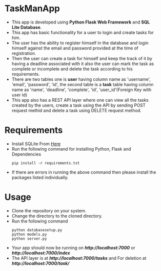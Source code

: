 # TaskManApp
* This app is developed using **Python Flask Web Framework** and **SQL Lite Database**.
* This app has basic functionality for a user to login and create tasks for him.
* The user has the ability to register himself in the database and login himself against the email and password provided 
at the time of registration.
* Then the user can create a task for himself and keep the track of it by having a deadline associated with it also the user
can mark the task as complete or incomplete and delete the task according to his requirements.
* There are two tables one is **user** having column name as 'username', 'email', 'password', 'id', the second table is a 
**task** table having column name as 'name', 'deadline', 'complete', 'id', 'user_id'(Foreign Key with user id)
* This app also has a REST API layer where one can view all the tasks created by the users, create a task using the API 
by sending POST request methid and delete a task using DELETE request method.

# Requirements
* Install SQLite From [Here](https://www.tutorialspoint.com/sqlite/sqlite_installation.htm)
* Run the following command for installing Python, Flask and Dependencies
    ```
    pip install -r requirements.txt
    ```
* If there are errors in running the above command then please install the packages listed individually.

# Usage
* Clone the repository on your system.
* Change the directory to the cloned directory.
* Run the following command
    ```
    python databasesetup.py
    python models.py
    python server.py
    ```
* Your app should now be running on ***http://localhost:7000*** or ***http://localhost:7000/index***
* The API layer is at ***http://localhost:7000/tasks*** and For deletion at ***http://localhost:7000/task/<task id>***
